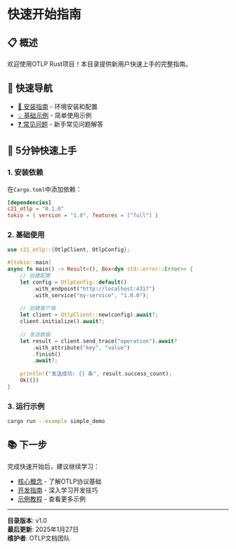 # 快速开始指南

## 📋 概述

欢迎使用OTLP Rust项目！本目录提供新用户快速上手的完整指南。

## 🚀 快速导航

- [📖 安装指南](安装指南.md) - 环境安装和配置
- [💡 基础示例](基础示例.md) - 简单使用示例
- [❓ 常见问题](常见问题.md) - 新手常见问题解答

## 🎯 5分钟快速上手

### 1. 安装依赖

在`Cargo.toml`中添加依赖：

```toml
[dependencies]
c21_otlp = "0.1.0"
tokio = { version = "1.0", features = ["full"] }
```

### 2. 基础使用

```rust
use c21_otlp::{OtlpClient, OtlpConfig};

#[tokio::main]
async fn main() -> Result<(), Box<dyn std::error::Error>> {
    // 创建配置
    let config = OtlpConfig::default()
        .with_endpoint("http://localhost:4317")
        .with_service("my-service", "1.0.0");
    
    // 创建客户端
    let client = OtlpClient::new(config).await?;
    client.initialize().await?;
    
    // 发送数据
    let result = client.send_trace("operation").await?
        .with_attribute("key", "value")
        .finish()
        .await?;
    
    println!("发送成功: {} 条", result.success_count);
    Ok(())
}
```

### 3. 运行示例

```bash
cargo run --example simple_demo
```

## 📚 下一步

完成快速开始后，建议继续学习：

- [核心概念](../02_核心概念/README.md) - 了解OTLP协议基础
- [开发指南](../05_开发指南/README.md) - 深入学习开发技巧
- [示例教程](../08_示例和教程/README.md) - 查看更多示例

---

**目录版本**: v1.0  
**最后更新**: 2025年1月27日  
**维护者**: OTLP文档团队
